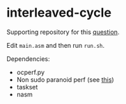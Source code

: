 # interleaved-cycle

Supporting repository for this [question](https://stackoverflow.com/questions/51986046/interpreting-perf-results-for-a-cycles-with-interleaved-iterations).

Edit `main.asm` and then run `run.sh`.  

Dependencies:

* ocperf.py
* Non sudo paranoid perf (see [this](https://superuser.com/questions/980632/run-perf-without-root-rights))
* taskset
* nasm
